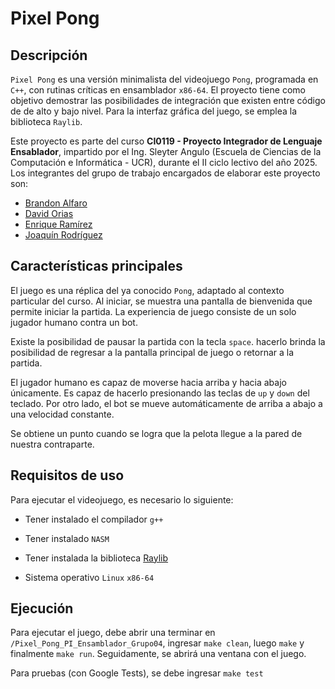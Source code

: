 # Pixel Pong

## Descripción

`Pixel Pong` es una versión minimalista del videojuego `Pong`, programada en
`C++`, con rutinas críticas en ensamblador `x86-64`. El proyecto tiene como
objetivo demostrar las posibilidades de integración que existen entre código de
de alto y bajo nivel. Para la interfaz gráfica del juego, se emplea la
biblioteca `Raylib`.

Este proyecto es parte del curso **CI0119 - Proyecto Integrador de Lenguaje
Ensablador**, impartido por el Ing. Sleyter Angulo (Escuela de Ciencias de la
Computación e Informática - UCR), durante el II ciclo lectivo del año 2025. Los
integrantes del grupo de trabajo encargados de elaborar este proyecto son:

- [Brandon Alfaro](brandon.alfarosaborio@ucr.ac.cr)
- [David Orias](david.orias@ucr.ac.cr)
- [Enrique Ramírez](enrique.ramirez@ucr.ac.cr)
- [Joaquín Rodríguez](joaquin.rodriguezcontreras@ucr.ac.cr)

## Características principales

El juego es una réplica del ya conocido `Pong`, adaptado al contexto particular
del curso. Al iniciar, se muestra una pantalla de bienvenida que permite iniciar
la partida. La experiencia de juego consiste de un solo jugador humano contra un
bot.

Existe la posibilidad de pausar la partida con la tecla `space`. hacerlo brinda
la posibilidad de regresar a la pantalla principal de juego o retornar a la
partida.

El jugador humano es capaz de moverse hacia arriba y hacia abajo únicamente.
Es capaz de hacerlo presionando las teclas de `up` y `down` del teclado. Por
otro lado, el bot se mueve automáticamente de arriba a abajo a una velocidad
constante.

Se obtiene un punto cuando se logra que la pelota llegue a la pared de nuestra
contraparte.

## Requisitos de uso

Para ejecutar el videojuego, es necesario lo siguiente:

- Tener instalado el compilador `g++`

- Tener instalado `NASM`

- Tener instalada la biblioteca [Raylib](https://www.raylib.com/)

- Sistema operativo `Linux` `x86-64`

## Ejecución

Para ejecutar el juego, debe abrir una terminar en
`/Pixel_Pong_PI_Ensamblador_Grupo04`, ingresar `make clean`, luego `make` y
finalmente `make run`.
Seguidamente, se abrirá una ventana con el juego.

Para pruebas (con Google Tests), se debe ingresar `make test`
